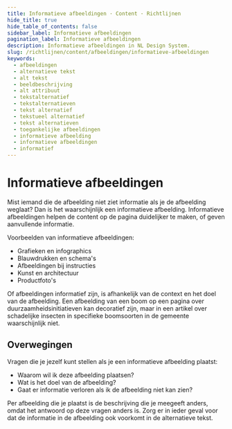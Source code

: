 ```yaml
---
title: Informatieve afbeeldingen · Content · Richtlijnen
hide_title: true
hide_table_of_contents: false
sidebar_label: Informatieve afbeeldingen
pagination_label: Informatieve afbeeldingen
description: Informatieve afbeeldingen in NL Design System.
slug: /richtlijnen/content/afbeeldingen/informatieve-afbeeldingen
keywords:
  - afbeeldingen
  - alternatieve tekst
  - alt tekst
  - beeldbeschrijving
  - alt attribuut
  - tekstalternatief
  - tekstalternatieven
  - tekst alternatief
  - tekstueel alternatief
  - tekst alternatieven
  - toegankelijke afbeeldingen
  - informatieve afbeelding
  - informatieve afbeeldingen
  - informatief
---
```


# Informatieve afbeeldingen

Mist iemand die de afbeelding niet ziet informatie als je de afbeelding weglaat? Dan is het waarschijnlijk een informatieve afbeelding. Informatieve afbeeldingen helpen de content op de pagina duidelijker te maken, of geven aanvullende informatie.

Voorbeelden van informatieve afbeeldingen:

- Grafieken en infographics
- Blauwdrukken en schema's
- Afbeeldingen bij instructies
- Kunst en architectuur
- Productfoto's

Of afbeeldingen informatief zijn, is afhankelijk van de context en het doel van de afbeelding. Een afbeelding van een boom op een pagina over duurzaamheidsinitiatieven kan decoratief zijn, maar in een artikel over schadelijke insecten in specifieke boomsoorten in de gemeente waarschijnlijk niet.

## Overwegingen

Vragen die je jezelf kunt stellen als je een informatieve afbeelding plaatst:

- Waarom wil ik deze afbeelding plaatsen?
- Wat is het doel van de afbeelding?
- Gaat er informatie verloren als ik de afbeelding niet kan zien?

Per afbeelding die je plaatst is de beschrijving die je meegeeft anders, omdat het antwoord op deze vragen anders is. Zorg er in ieder geval voor dat de informatie in de afbeelding ook voorkomt in de alternatieve tekst.

<FooterInfo />
